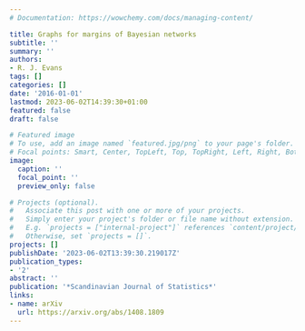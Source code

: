 ```yaml
---
# Documentation: https://wowchemy.com/docs/managing-content/

title: Graphs for margins of Bayesian networks
subtitle: ''
summary: ''
authors:
- R. J. Evans
tags: []
categories: []
date: '2016-01-01'
lastmod: 2023-06-02T14:39:30+01:00
featured: false
draft: false

# Featured image
# To use, add an image named `featured.jpg/png` to your page's folder.
# Focal points: Smart, Center, TopLeft, Top, TopRight, Left, Right, BottomLeft, Bottom, BottomRight.
image:
  caption: ''
  focal_point: ''
  preview_only: false

# Projects (optional).
#   Associate this post with one or more of your projects.
#   Simply enter your project's folder or file name without extension.
#   E.g. `projects = ["internal-project"]` references `content/project/deep-learning/index.md`.
#   Otherwise, set `projects = []`.
projects: []
publishDate: '2023-06-02T13:39:30.219017Z'
publication_types:
- '2'
abstract: ''
publication: '*Scandinavian Journal of Statistics*'
links:
- name: arXiv
  url: https://arxiv.org/abs/1408.1809
---
```

